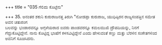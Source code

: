 +++
title = "035 ಗೆಲಿದು ಕೊಟ್ಟೆನು"

+++
35. ಅನಂತರ ಶಕುನಿ ಕುರುರಾಜನತ್ತ ತಿರುಗಿ "ನೋಡಪ್ಪಾ ಕುರುರಾಜ, ಯುಧಿಷ್ಠಿರನ ರಾಜ್ಯಸಂಪತ್ತಿನ ಸಮೇತ ಅವನ ಚತುರಂಗ   
ಬಲವನ್ನು ಭಂಡಾರವನ್ನೂ ಅಗ್ಗಳೆಯರಾದ ಐವರು ಪಾಂಡವರನ್ನೂ ಕಮಲಮುಖಿ ದ್ರೌಪದಿಯನ್ನು, ನಿನಗೆ ಗೆದ್ದುಕೊಟ್ಟಿದ್ದೇನೆ. ನಾನು ಕೊಟ್ಟಿದ್ದ ಭಾಷೆಗೆ ಕಳಸವಿಟ್ಟಿದ್ದೇನೆ ಎಂದು ಹೇಳುವಂತೆ ಕಣ್ಣು ಮತ್ತು ಬೆರಳಿನ ಸಂಕೇತಗಳಿಂದ ಅವನಿಗೆ ಸೂಚಿಸಿದನು.